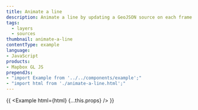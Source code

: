 ```yaml
---
title: Animate a line
description: Animate a line by updating a GeoJSON source on each frame.
tags:
  - layers
  - sources
thumbnail: animate-a-line
contentType: example
language:
- JavaScript
products:
- Mapbox GL JS
prependJs:
- "import Example from '../../components/example';"
- "import html from './animate-a-line.html';"
---
```


{{ <Example html={html} {...this.props} /> }}
